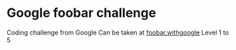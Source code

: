 # Google foobar challenge
Coding challenge from Google
Can be taken at [foobar.withgoogle](https://foobar.withgoogle.com/#)
Level 1 to 5